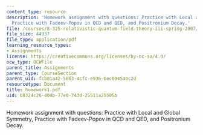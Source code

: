 ```yaml
---
content_type: resource
description: 'Homework assignment with questions: Practice with Local and Global Symmetry,
  Practice with Fadeev-Popov in QCD and QED, and Positronium Decay.'
file: /courses/8-325-relativistic-quantum-field-theory-iii-spring-2007/08324c26404b77e0743d25511a25505b_homework1.pdf
file_size: 44937
file_type: application/pdf
learning_resource_types:
- Assignments
license: https://creativecommons.org/licenses/by-nc-sa/4.0/
ocw_type: OCWFile
parent_title: Assignments
parent_type: CourseSection
parent_uid: fcb81a42-5863-4cfc-e936-6ec094540c2d
resourcetype: Document
title: homework1.pdf
uid: 08324c26-404b-77e0-743d-25511a25505b
---
```

Homework assignment with questions: Practice with Local and Global Symmetry, Practice with Fadeev-Popov in QCD and QED, and Positronium Decay.